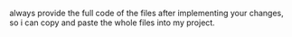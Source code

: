 always provide the full code of the files after implementing your changes, so i can copy and paste the whole files into my project.